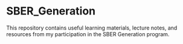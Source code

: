 # SBER_Generation
This repository contains useful learning materials, lecture notes, and resources from my participation in the SBER Generation program.
